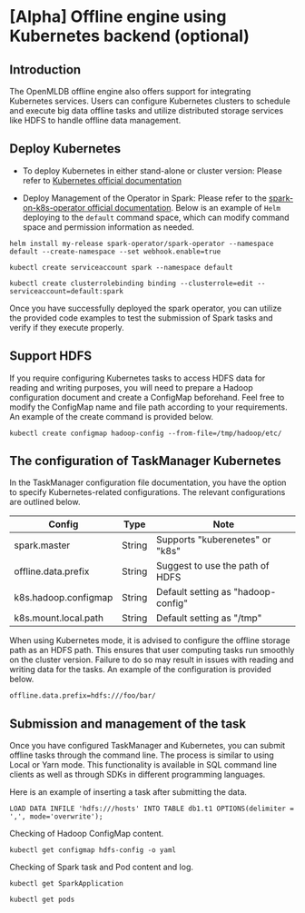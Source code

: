 # [Alpha] Offline engine using Kubernetes backend (optional)

## Introduction

The OpenMLDB offline engine also offers support for integrating Kubernetes services. Users can configure Kubernetes clusters to schedule and execute big data offline tasks and utilize distributed storage services like HDFS to handle offline data management.

## Deploy Kubernetes

- To deploy Kubernetes in either stand-alone or cluster version: Please refer to [Kubernetes official documentation](https://kubernetes.io/docs/home/)

- Deploy Management of the Operator in Spark: Please refer to the [spark-on-k8s-operator official documentation](https://github.com/GoogleCloudPlatform/spark-on-k8s-operator). Below is an example of `Helm` deploying to the `default` command space, which can modify command space and permission information as needed.

```
helm install my-release spark-operator/spark-operator --namespace default --create-namespace --set webhook.enable=true

kubectl create serviceaccount spark --namespace default

kubectl create clusterrolebinding binding --clusterrole=edit --serviceaccount=default:spark
```

Once you have successfully deployed the spark operator, you can utilize the provided code examples to test the submission of Spark tasks and verify if they execute properly.

## Support HDFS

If you require configuring Kubernetes tasks to access HDFS data for reading and writing purposes, you will need to prepare a Hadoop configuration document and create a ConfigMap beforehand. Feel free to modify the ConfigMap name and file path according to your requirements. An example of the create command is provided below.

```
kubectl create configmap hadoop-config --from-file=/tmp/hadoop/etc/
```

## The configuration of TaskManager Kubernetes

In the TaskManager configuration file documentation, you have the option to specify Kubernetes-related configurations. The relevant configurations are outlined below.

| Config | Type | Note |
| ------ | ---- | ---- |
| spark.master | String | Supports "kuberenetes" or "k8s" |
| offline.data.prefix | String | Suggest to use the path of HDFS |
| k8s.hadoop.configmap | String | Default setting as "hadoop-config" |
| k8s.mount.local.path | String | Default setting as "/tmp" |

When using Kubernetes mode, it is advised to configure the offline storage path as an HDFS path. This ensures that user computing tasks run smoothly on the cluster version. Failure to do so may result in issues with reading and writing data for the tasks. An example of the configuration is provided below.

```
offline.data.prefix=hdfs:///foo/bar/
```

## Submission and management of the task

Once you have configured TaskManager and Kubernetes, you can submit offline tasks through the command line. The process is similar to using Local or Yarn mode. This functionality is available in SQL command line clients as well as through SDKs in different programming languages.

Here is an example of inserting a task after submitting the data.

```
LOAD DATA INFILE 'hdfs:///hosts' INTO TABLE db1.t1 OPTIONS(delimiter = ',', mode='overwrite');
```

Checking of Hadoop ConfigMap content.

```
kubectl get configmap hdfs-config -o yaml
```

Checking of Spark task and Pod content and log.

```
kubectl get SparkApplication

kubectl get pods
```
